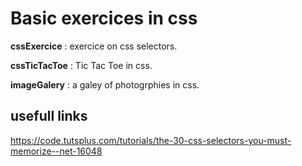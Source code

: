 # Basic exercices in css

**cssExercice** : exercice on css selectors.

**cssTicTacToe** : Tic Tac Toe in css.

**imageGalery** : a galey of photogrphies in css.

## usefull links

https://code.tutsplus.com/tutorials/the-30-css-selectors-you-must-memorize--net-16048